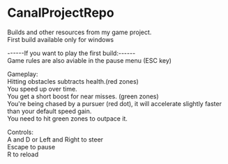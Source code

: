 # CanalProjectRepo  
Builds and other resources from my game project.  
First build available only for windows

------If you want to play the first build:------  
Game rules are also aviable in the pause menu (ESC key)  
  
Gameplay:  
Hitting obstacles subtracts health.(red zones)  
You speed up over time.  
You get a short boost for near misses. (green zones)  
You're being chased by a pursuer (red dot), it will accelerate slightly faster than your default speed gain.   
You need to hit green zones to outpace it.  
  
Controls:  
A and D or Left and Right to steer  
Escape to pause  
R to reload  

